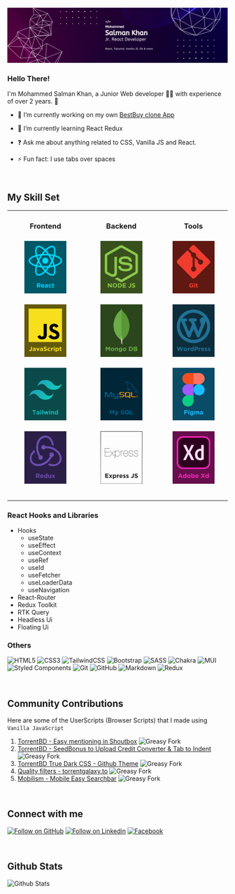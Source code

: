 <div align="center">

![Profile Banner](/Assets/Banner.png)

</div>

### <div align="left">Hello There!</div>

I'm Mohammed Salman Khan, a Junior Web developer 👨‍💻 with experience of over 2 years. 🚀

- 🔭 I’m currently working on my own [BestBuy clone App](https://github.com/webdevsk/bestbuy-clone)

- 🌱 I’m currently learning React Redux

- ❓ Ask me about anything related to CSS, Vanilla JS and React.

- ⚡ Fun fact: I use tabs over spaces

<br/>

## My Skill Set

<table>

<tr align="center">

<td valign="top" width="300">

### Frontend

<a href="https://reactjs.org/" target="_blank"><img style="margin-top: 8px" src="Assets/React.svg" alt="React" width="96px" /></a>

<a href="https://www.javascript.com/" target="_blank"><img style="margin-top: 8px" src="Assets/JavaScript.svg" alt="JavaScript" width="96px" /></a>

<a href="https://www.tailwindcss.com/" target="_blank"><img style="margin-top: 8px" src="Assets/Tailwind.svg" alt="Tailwind CSS" width="96px" /></a>

<a href="https://redux.js.org/" target="_blank"><img style="margin-top: 8px" src="Assets/Redux.svg" alt="Redux" width="96px" /></a>

<br/>

</td>

<td valign="top" width="300">

### Backend

<a href="https://nodejs.org/" target="_blank"><img style="margin-top: 8px" src="Assets/Node.svg" alt="Node.js" width="96px" /></a>

<a href="https://www.mongodb.com/" target="_blank"><img style="margin-top: 8px" src="Assets/Mongo.svg" alt="MongoDB" width="96px" /></a>

<a href="https://www.mysql.com/" target="_blank"><img style="margin-top: 8px" src="Assets/MySQL.svg" alt="MySQL" width="96px" /></a>

<a href="https://expressjs.com/" target="_blank"><img style="margin-top: 8px" src="Assets/Express.svg" alt="Express.js" width="96px" /></a>

<br/>

</td>

<td valign="top" width="300">

### Tools

<a href="https://github.com/" target="_blank"><img style="margin-top: 8px" src="Assets/Git.svg" alt="Git" width="96px" /></a>

<a href="https://wordpress.com/" target="_blank"><img style="margin-top: 8px" src="Assets/Wordpress.svg" alt="WordPress" width="96px" /></a>

<a href="https://www.figma.com/" target="_blank"><img style="margin-top: 8px" src="Assets/Figma.svg" alt="Figma" width="96px" /></a>

<a href="https://www.adobe.com/in/products/xd.html" target="_blank"><img style="margin-top: 8px" src="Assets/Xd.svg" alt="Adobe XD" width="96px" /></a>

<br/>

</td>

</tr>

</table>

<div align="left">

### React Hooks and Libraries

- Hooks
  - useState
  - useEffect
  - useContext
  - useRef
  - useId
  - useFetcher
  - useLoaderData
  - useNavigation
- React-Router
- Redux Toolkit
- RTK Query
- Headless Ui
- Floating Ui

</div>

### Others

<!-- These are reference links. Links can be found at the end of the document -->
<!-- https://riptutorial.com/markdown/example/2215/reference-link -->

![HTML5][HTML5]
![CSS3][CSS3]
![TailwindCSS][TailwindCSS]
![Bootstrap][Bootstrap]
![SASS][SASS]
![Chakra]
![MUI][MUI]
![Styled Components][Styled Components]
![Git][Git]
![GitHub][GitHub]
![Markdown][Markdown]
![Redux][Redux]

<br/>

## Community Contributions

Here are some of the UserScripts (Browser Scripts) that I made using `Vanilla JavaScript`

1. [TorrentBD - Easy mentioning in Shoutbox](https://greasyfork.org/en/scripts/454697-torrentbd-easy-mentioning-in-shoutbox) ![Greasy Fork](https://img.shields.io/greasyfork/dt/454697)
1. [TorrentBD - SeedBonus to Upload Credit Converter & Tab to Indent](https://greasyfork.org/en/scripts/450815-torrentbd-seedbonus-to-upload-credit-converter-tab-to-indent) ![Greasy Fork](https://img.shields.io/greasyfork/dt/450815)
1. [TorrentBD True Dark CSS - Github Theme](https://greasyfork.org/en/scripts/430842-torrentbd-true-dark-css-github-theme) ![Greasy Fork](https://img.shields.io/greasyfork/dt/430842)
1. [Quality filters - torrentgalaxy.to](https://greasyfork.org/en/scripts/471752-quality-filters-torrentgalaxy-to) ![Greasy Fork](https://img.shields.io/greasyfork/dt/471752)
1. [Mobilism - Mobile Easy Searchbar](https://greasyfork.org/en/scripts/462328-mobilism-mobile-easy-searchbar) ![Greasy Fork](https://img.shields.io/greasyfork/dt/462328)

<br/>

## Connect with me

[![Follow on GitHub][GitHub]][GitHubLink]
[![Follow on Linkedin][Linkedin]][LinkedinLink]
[![Facebook][Facebook]][FacebookLink]

<br/>

## Github Stats

![Github Stats](https://github-readme-stats.vercel.app/api?username=webdevsk&show_icons=true&count_private=true&hide_border=false&theme=white)

<!-- Links -->

[HTML5]: https://img.shields.io/badge/html5-%23E34F26.svg?style=for-the-badge&logo=html5&logoColor=white
[CSS3]: https://img.shields.io/badge/css3-%231572B6.svg?style=for-the-badge&logo=css3&logoColor=white
[TailwindCSS]: https://img.shields.io/badge/tailwindcss-%2338B2AC.svg?style=for-the-badge&logo=tailwind-css&logoColor=white
[Bootstrap]: https://img.shields.io/badge/bootstrap-%238511FA.svg?style=for-the-badge&logo=bootstrap&logoColor=white
[SASS]: https://img.shields.io/badge/SASS-hotpink.svg?style=for-the-badge&logo=SASS&logoColor=white
[Chakra]: https://img.shields.io/badge/chakra-%234ED1C5.svg?style=for-the-badge&logo=chakraui&logoColor=white
[MUI]: https://img.shields.io/badge/MUI-%230081CB.svg?style=for-the-badge&logo=mui&logoColor=white
[Styled Components]: https://img.shields.io/badge/styled--components-DB7093?style=for-the-badge&logo=styled-components&logoColor=white
[Git]: https://img.shields.io/badge/git-%23F05033.svg?style=for-the-badge&logo=git&logoColor=white
[GitHub]: https://img.shields.io/badge/github-%23121011.svg?style=for-the-badge&logo=github&logoColor=white
[Markdown]: https://img.shields.io/badge/markdown-%23000000.svg?style=for-the-badge&logo=markdown&logoColor=white
[Linkedin]: https://img.shields.io/badge/linkedin-%231E77B5.svg?&style=for-the-badge&logo=linkedin&logoColor=white
[LinkedinLink]: https://linkedin.com/in/webdevsk
[GithubLink]: https://github.com/webdevsk
[Redux]: https://img.shields.io/badge/redux-%23593d88.svg?style=for-the-badge&logo=redux&logoColor=white
[Facebook]: https://img.shields.io/badge/Facebook-%231877F2.svg?style=for-the-badge&logo=Facebook&logoColor=white
[FacebookLink]: https://www.facebook.com/sksalman.khan.14/
